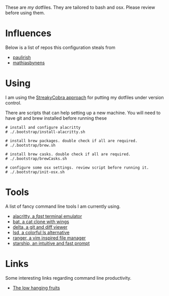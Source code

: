 These are _my_ dotfiles. They are tailored to bash and osx. Please review before using them.

# Influences
Below is a list of repos this configuration steals from
* [paulirish](https://github.com/paulirish/dotfiles)
* [mathiasbynens](https://github.com/mathiasbynens/dotfiles)

# Using
I am using the [StreakyCobra approach](https://medium.com/toutsbrasil/how-to-manage-your-dotfiles-with-git-f7aeed8adf8b) for putting my dotfiles under version control.

There are scripts that can help setting up a new machine. You will need to have git and brew installed before running these
```
# install and configure alacritty
# ./.bootstrap/install-alacritty.sh

# install brew packages. double check if all are required.
# ./.bootstrap/brew.sh

# install brew casks. double check if all are required.
# ./.bootstrap/brewCasks.sh

# configure some osx settings. review script before running it.
# ./.bootstrap/init-osx.sh
```

# Tools
A list of fancy command line tools I am currently using.
* [alacritty, a _fast_ terminal emulator](https://github.com/alacritty/alacritty)
* [bat, a cat clone with wings](https://github.com/sharkdp/bat)
* [delta, a git and diff viewer](https://github.com/dandavison/delta)
* [lsd, a colorful ls alternative](https://github.com/Peltoche/lsd)
* [ranger, a vim inspired file manager](https://github.com/ranger/ranger)
* [starship, an intuitive and fast prompt](https://starship.rs/)


# Links
Some interesting links regarding command line productivity.
* [The low hanging fruits](https://ileriseviye.wordpress.com/2018/10/30/command-line-for-the-21-century-the-low-hanging-fruit/)
